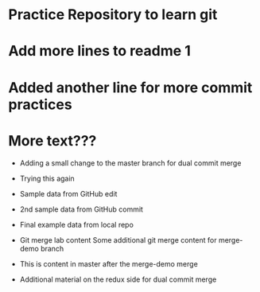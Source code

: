# Practice Repository to learn git

# Add more lines to readme 1

# Added another line for more commit practices

# More text???
  - Adding a small change to the master branch for dual commit merge
  - Trying this again

- Sample data from GitHub edit

- 2nd sample data from GitHub commit

- Final example data from local repo

- Git merge lab content
  Some additional git merge content for merge-demo branch

- This is content in master after the merge-demo merge

- Additional material on the redux side for dual commit merge
